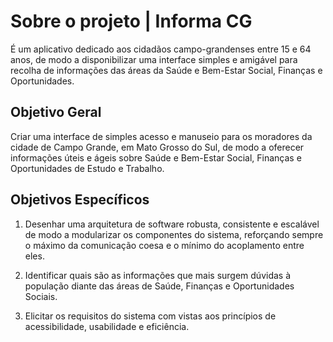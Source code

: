 # Sobre o projeto | Informa CG

É um aplicativo dedicado aos cidadãos campo-grandenses entre 15 e 64 anos, de modo a disponibilizar uma interface simples e amigável para recolha de informações das áreas da Saúde e Bem-Estar Social, Finanças e Oportunidades.

## Objetivo Geral

Criar uma interface de simples acesso e manuseio para os moradores da cidade de Campo Grande, em Mato Grosso do Sul, de modo a oferecer informações úteis e ágeis sobre Saúde e Bem-Estar Social, Finanças e Oportunidades de Estudo e Trabalho.

## Objetivos Específicos

1. Desenhar uma arquitetura de software robusta, consistente e escalável de modo a modularizar os componentes do sistema, reforçando sempre o máximo da comunicação coesa e o mínimo do acoplamento entre eles.

2. Identificar quais são as informações que mais surgem dúvidas à população diante das áreas de Saúde, Finanças e Oportunidades Sociais. 

3. Elicitar os requisitos do sistema com vistas aos princípios de acessibilidade, usabilidade e eficiência.

